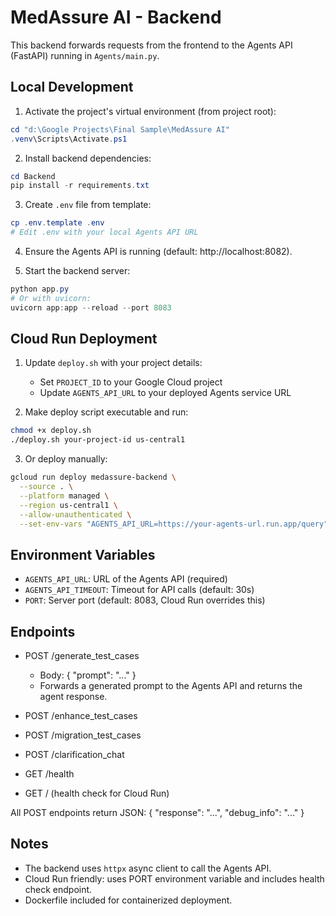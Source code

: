 MedAssure AI - Backend
======================

This backend forwards requests from the frontend to the Agents API (FastAPI) running in `Agents/main.py`.

## Local Development

1. Activate the project's virtual environment (from project root):

```powershell
cd "d:\Google Projects\Final Sample\MedAssure AI"
.venv\Scripts\Activate.ps1
```

2. Install backend dependencies:

```powershell
cd Backend
pip install -r requirements.txt
```

3. Create `.env` file from template:

```powershell
cp .env.template .env
# Edit .env with your local Agents API URL
```

4. Ensure the Agents API is running (default: http://localhost:8082).

5. Start the backend server:

```powershell
python app.py
# Or with uvicorn:
uvicorn app:app --reload --port 8083
```

## Cloud Run Deployment

1. Update `deploy.sh` with your project details:
   - Set `PROJECT_ID` to your Google Cloud project
   - Update `AGENTS_API_URL` to your deployed Agents service URL

2. Make deploy script executable and run:

```bash
chmod +x deploy.sh
./deploy.sh your-project-id us-central1
```

3. Or deploy manually:

```bash
gcloud run deploy medassure-backend \
  --source . \
  --platform managed \
  --region us-central1 \
  --allow-unauthenticated \
  --set-env-vars "AGENTS_API_URL=https://your-agents-url.run.app/query"
```

## Environment Variables

- `AGENTS_API_URL`: URL of the Agents API (required)
- `AGENTS_API_TIMEOUT`: Timeout for API calls (default: 30s)
- `PORT`: Server port (default: 8083, Cloud Run overrides this)

## Endpoints

- POST /generate_test_cases
  - Body: { "prompt": "..." }
  - Forwards a generated prompt to the Agents API and returns the agent response.

- POST /enhance_test_cases
- POST /migration_test_cases
- POST /clarification_chat
- GET /health
- GET / (health check for Cloud Run)

All POST endpoints return JSON: { "response": "...", "debug_info": "..." }

## Notes

- The backend uses `httpx` async client to call the Agents API.
- Cloud Run friendly: uses PORT environment variable and includes health check endpoint.
- Dockerfile included for containerized deployment.
